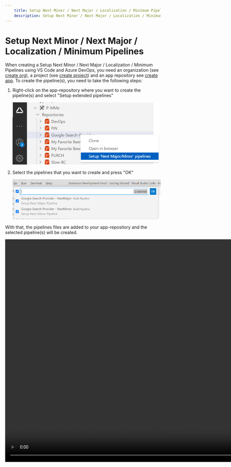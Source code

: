 ```yaml
---
    title: Setup Next Minor / Next Major / Localization / Minimum Pipelines
    description: Setup Next Minor / Next Major / Localization / Minimum Pipelines
---
```


# Setup Next Minor / Next Major / Localization / Minimum Pipelines

When creating a Setup Next Minor / Next Major / Localization / Minimum Pipelines using VS Code and Azure DevOps, you need an organization (see [create org][create-org]), a project (see [create project][create-project]) and an app repository see [create app][create-app]. To create the pipeline(s), you need to take the following steps:

1. Right-click on the app-repository where you want to create the pipeline(s) and select "Setup extended pipelines"

    ![Setup extended pipelines](../media/vscode/create-next-major-minor-01.png "Setup extended pipelines")

1. Select the pipelines that you want to create and press "OK"

    ![Select extended pipelines](../media/vscode/create-next-major-minor-02.png "Select extended pipelines")

With that, the pipelines files are added to your app-repository and the selected pipeline(s) will be created.

<video width="1280px" height="720px" controls>
  <source src="../media/vscode/vsce-setup-next-major-minor-pipelines.webm" type='video/webm; codecs="vp8, vorbis"'>
  Your browser does not support the video tag.
</video>

[create-org]: ../getting-started/create-org.md
[create-project]: ../vsc-extension/create-project.md
[create-app]: ../vsc-extension/create-app.md
